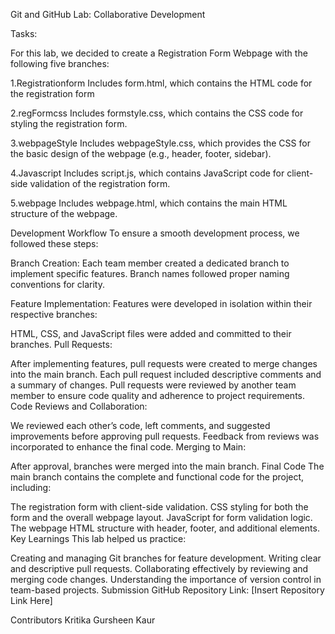 Git and GitHub Lab: Collaborative Development


Tasks:

For this lab, we decided to create a Registration Form Webpage with the following five branches:

1.Registrationform
Includes form.html, which contains the HTML code for the registration form

2.regFormcss
Includes formstyle.css, which contains the CSS code for styling the registration form.

3.webpageStyle
Includes webpageStyle.css, which provides the CSS for the basic design of the webpage (e.g., header, footer, sidebar).

4.Javascript
Includes script.js, which contains JavaScript code for client-side validation of the registration form.

5.webpage
Includes webpage.html, which contains the main HTML structure of the webpage.

Development Workflow
To ensure a smooth development process, we followed these steps:

Branch Creation:
Each team member created a dedicated branch to implement specific features. Branch names followed proper naming conventions for clarity.

Feature Implementation:
Features were developed in isolation within their respective branches:

HTML, CSS, and JavaScript files were added and committed to their branches.
Pull Requests:

After implementing features, pull requests were created to merge changes into the main branch.
Each pull request included descriptive comments and a summary of changes.
Pull requests were reviewed by another team member to ensure code quality and adherence to project requirements.
Code Reviews and Collaboration:

We reviewed each other’s code, left comments, and suggested improvements before approving pull requests.
Feedback from reviews was incorporated to enhance the final code.
Merging to Main:

After approval, branches were merged into the main branch.
Final Code
The main branch contains the complete and functional code for the project, including:

The registration form with client-side validation.
CSS styling for both the form and the overall webpage layout.
JavaScript for form validation logic.
The webpage HTML structure with header, footer, and additional elements.
Key Learnings
This lab helped us practice:

Creating and managing Git branches for feature development.
Writing clear and descriptive pull requests.
Collaborating effectively by reviewing and merging code changes.
Understanding the importance of version control in team-based projects.
Submission
GitHub Repository Link: [Insert Repository Link Here]

Contributors
Kritika
Gursheen Kaur

